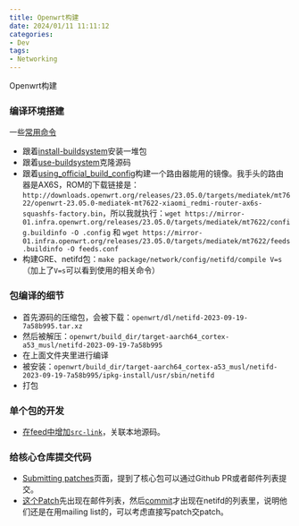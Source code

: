 ```yaml
---
title: Openwrt构建
date: 2024/01/11 11:11:12
categories:
- Dev
tags:
- Networking
---
```


Openwrt构建

<!-- more -->

### 编译环境搭建

一些[常用命令](https://hackmd.io/@gtknw/building_guide)

- 跟着[install-buildsystem](https://openwrt.org/docs/guide-developer/toolchain/install-buildsystem)安装一堆包
- 跟着[use-buildsystem](https://openwrt.org/docs/guide-developer/toolchain/use-buildsystem)克隆源码
- 跟着[using_official_build_config](https://openwrt.org/docs/guide-developer/toolchain/use-buildsystem#using_official_build_config)构建一个路由器能用的镜像。我手头的路由器是AX6S，ROM的下载链接是：`http://downloads.openwrt.org/releases/23.05.0/targets/mediatek/mt7622/openwrt-23.05.0-mediatek-mt7622-xiaomi_redmi-router-ax6s-squashfs-factory.bin`，所以我就执行：`wget https://mirror-01.infra.openwrt.org/releases/23.05.0/targets/mediatek/mt7622/config.buildinfo -O .config` 和 `wget https://mirror-01.infra.openwrt.org/releases/23.05.0/targets/mediatek/mt7622/feeds.buildinfo -O feeds.conf`
- 构建GRE、netifd包：`make package/network/config/netifd/compile V=s` （加上了`V=s`可以看到使用的相关命令）

### 包编译的细节

- 首先源码的压缩包，会被下载：`openwrt/dl/netifd-2023-09-19-7a58b995.tar.xz`
- 然后被解压：`openwrt/build_dir/target-aarch64_cortex-a53_musl/netifd-2023-09-19-7a58b995`
- 在上面文件夹里进行编译
- 被安装：`openwrt/build_dir/target-aarch64_cortex-a53_musl/netifd-2023-09-19-7a58b995/ipkg-install/usr/sbin/netifd`
- 打包

### 单个包的开发

- [在feed中增加`src-link`](https://openwrt.org/docs/guide-developer/toolchain/use-buildsystem#creating_a_local_feed)，关联本地源码。

### 给核心仓库提交代码

- [Submitting patches](https://openwrt.org/submitting-patches)页面，提到了核心包可以通过Github PR或者邮件列表提交。
- [这个Patch](https://lists.openwrt.org/pipermail/openwrt-devel/2024-January/041977.html)先出现在邮件列表，然后[commit](https://git.openwrt.org/?p=project/netifd.git;a=commit;h=4219e99eeec7514657f5838eb4b4b5eb28ee1271)才出现在netifd的列表里，说明他们还是在用mailing list的，可以考虑直接写patch交patch。

